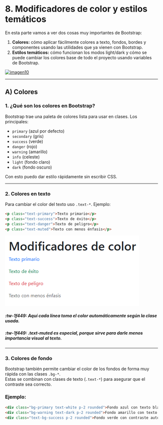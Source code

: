 # 8. Modificadores de color y estilos temáticos

En esta parte vamos a ver dos cosas muy importantes de Bootstrap:

1. **Colores:** cómo aplicar fácilmente colores a texto, fondos, bordes y componentes usando las utilidades que ya vienen con Bootstrap.  
2. **Estilos temáticos:** cómo funcionan los modos light/dark y cómo se puede cambiar los colores base de todo el proyecto usando variables de Bootstrap.

[![imagen10](https://media2.dev.to/dynamic/image/width=800%2Cheight=%2Cfit=scale-down%2Cgravity=auto%2Cformat=auto/https%3A%2F%2Fdev-to-uploads.s3.amazonaws.com%2Fuploads%2Farticles%2Fyctov28ajeuwfmkpgq19.png "imagen10")](http://https://dev.to/ijash/customizing-bootstrap-5-color-theme-in-create-react-app-48d7 "imagen10")

---

## A) Colores

### 1. ¿Qué son los colores en Bootstrap?
Bootstrap trae una paleta de colores lista para usar en clases. Los principales:

- `primary` (azul por defecto)
- `secondary` (gris)
- `success` (verde)
- `danger` (rojo)
- `warning` (amarillo)
- `info` (celeste)
- `light` (fondo claro)
- `dark` (fondo oscuro)

Con esto puedo dar estilo rápidamente sin escribir CSS.

---

### 2. Colores en texto
Para cambiar el color del texto uso `.text-*`. Ejemplo:

```html
<p class="text-primary">Texto primario</p>
<p class="text-success">Texto de éxito</p>
<p class="text-danger">Texto de peligro</p>
<p class="text-muted">Texto con menos énfasis</p>
```
![imagen11](fotos/imagen11.png)

##### :tw-1f449: Aquí cada línea toma el color automáticamente según la clase usada.
##### :tw-1f449: .text-muted es especial, porque sirve para darle menos importancia visual al texto.

---

### 3. Colores de fondo

Bootstrap también permite cambiar el color de los fondos de forma muy rápida con las clases `.bg-*`.  
Estas se combinan con clases de texto (`.text-*`) para asegurar que el contraste sea correcto.

### Ejemplo:

```html
<div class="bg-primary text-white p-2 rounded">Fondo azul con texto blanco</div>
<div class="bg-warning text-dark p-2 rounded">Fondo amarillo con texto oscuro</div>
<div class="text-bg-success p-2 rounded">Fondo verde con contraste automático</div>
```
